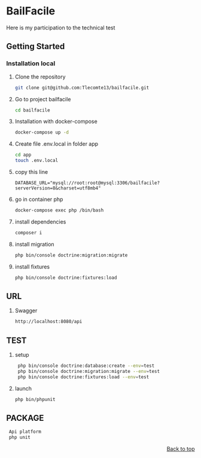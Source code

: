 # BailFacile
Here is my participation to the technical test

## Getting Started

### Installation local


1. Clone the repository
   ```sh
   git clone git@github.com:Tlecomte13/bailfacile.git
   ```
2. Go to project bailfacile
   ```sh
   cd bailfacile
   ```
3. Installation with docker-compose
   ```sh
   docker-compose up -d
   ```
4. Create file .env.local in folder app
   ```sh
   cd app
   touch .env.local
   ```
5. copy this line
   ```mysql
   DATABASE_URL="mysql://root:root@mysql:3306/bailfacile?serverVersion=8&charset=utf8mb4"
   ```

6. go in container php
   ```sh
   docker-compose exec php /bin/bash
   ```

7. install dependencies
   ```sh
   composer i
   ```

8. install migration
   ```sh
   php bin/console doctrine:migration:migrate
   ```

9. install fixtures
   ```sh
   php bin/console doctrine:fixtures:load
   ```


## URL

1. Swagger
   ```sh
   http://localhost:8080/api
   ```
   
## TEST

1. setup
   ```sh
    php bin/console doctrine:database:create --env=test
    php bin/console doctrine:migration:migrate --env=test
    php bin/console doctrine:fixtures:load --env=test
   ```

2. launch
   ```sh
   php bin/phpunit
   ```

## PACKAGE

   ```sh
    Api platform
    php unit
   ```

<p align="right"><a href="#top">Back to top</a></p>